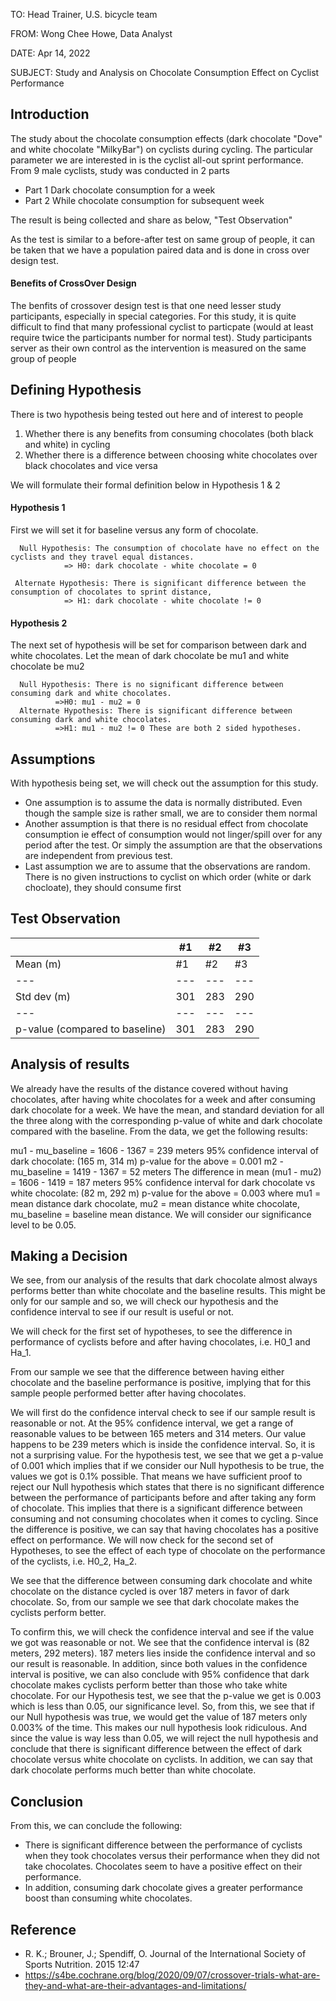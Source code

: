 TO: Head Trainer, U.S. bicycle team

FROM: Wong Chee Howe, Data Analyst

DATE: Apr 14, 2022

SUBJECT: Study and Analysis on Chocolate Consumption Effect on Cyclist Performance


## Introduction
  The study about the chocolate consumption effects (dark chocolate "Dove" and white chocolate "MilkyBar") on cyclists during cycling. The particular parameter we are interested in is the cyclist all-out sprint performance. From 9 male cyclists, study was conducted in 2 parts
  * Part 1 Dark chocolate consumption for a week
  * Part 2 While chocolate consumption for subsequent week

The result is being collected and share as below, "Test Observation"

As the test is similar to a before-after test on same group of people, it can be taken that we have a population paired data and is done in cross over design test.
  
 #### Benefits of CrossOver Design
   The benfits of crossover design test is that one need lesser study participants, especially in special categories. For this study, it is quite difficult to find that many professional cyclist to particpate (would at least require twice the participants number for normal test). Study participants server as their own control as the intervention is measured on the same group of people
   

## Defining Hypothesis
There is two hypothesis being tested out here and of interest to people
  1. Whether there is any benefits from consuming chocolates (both black and white) in cycling
  2. Whether there is a difference between choosing white chocolates over black chocolates and vice versa

We will formulate their formal definition below in Hypothesis 1 & 2

#### Hypothesis 1
First we will set it for baseline versus any form of chocolate. 

      Null Hypothesis: The consumption of chocolate have no effect on the cyclists and they travel equal distances.
                => H0: dark chocolate - white chocolate = 0

     Alternate Hypothesis: There is significant difference between the consumption of chocolates to sprint distance, 
                => H1: dark chocolate - white chocolate != 0

#### Hypothesis 2
The next set of hypothesis will be set for comparison between dark and white chocolates. Let the mean of dark chocolate be mu1 and white chocolate be mu2
     
      Null Hypothesis: There is no significant difference between consuming dark and white chocolates. 
              =>H0: mu1 - mu2 = 0 
      Alternate Hypothesis: There is significant difference between consuming dark and white chocolates.
              =>H1: mu1 - mu2 != 0 These are both 2 sided hypotheses.

## Assumptions
With hypothesis being set, we will check out the assumption for this study.
  * One assumption is to assume the data is normally distributed. Even though the sample size is rather small, we are to consider them normal
  * Another assumption is that there is no residual effect from chocolate consumption ie effect of consumption would not linger/spill over for any period after the test. Or simply the assumption are that the observations are independent from previous test. 
  * Last assumption we are to assume that the observations are random. There is no given instructions to cyclist on which order (white or dark chocloate), they should consume first

## Test Observation
|    | #1 | #2 | #3 | 
--- | --- | --- | --- |
Mean (m) | #1 | #2 | #3 | 
--- | --- | --- | --- |
Std dev (m) | 301 | 283 | 290 | 
--- | --- | --- | --- |
p-value (compared to baseline) | 301 | 283 | 290 | 

## Analysis of results
We already have the results of the distance covered without having chocolates, after having white chocolates for a week and after consuming dark chocolate for a week. We have the mean, and standard deviation for all the three along with the corresponding p-value of white and dark chocolate compared with the baseline.
From the data, we get the following results:

mu1 - mu_baseline = 1606 - 1367 = 239 meters
95% confidence interval of dark chocolate: (165 m, 314 m)
p-value for the above = 0.001
m2 - mu_baseline = 1419 - 1367 = 52 meters The difference in mean (mu1 - mu2) = 1606 - 1419 = 187 meters
95% confidence interval for dark chocolate vs white chocolate: (82 m, 292 m)
p-value for the above = 0.003
where mu1 = mean distance dark chocolate, mu2 = mean distance white chocolate, mu_baseline = baseline mean distance.
We will consider our significance level to be 0.05.

## Making a Decision
We see, from our analysis of the results that dark chocolate almost always performs better than white chocolate and the baseline results. This might be only for our sample and so, we will check our hypothesis and the confidence interval to see if our result is useful or not.

We will check for the first set of hypotheses, to see the difference in performance of cyclists before and after having chocolates, i.e. H0_1 and Ha_1.

From our sample we see that the difference between having either chocolate and the baseline performance is positive, implying that for this sample people performed better after having chocolates.

We will first do the confidence interval check to see if our sample result is reasonable or not. At the 95% confidence interval, we get a range of reasonable values to be between 165 meters and 314 meters. Our value happens to be 239 meters which is inside the confidence interval. So, it is not a surprising value.
For the hypothesis test, we see that we get a p-value of 0.001 which implies that if we consider our Null hypothesis to be true, the values we got is 0.1% possible. That means we have sufficient proof to reject our Null hypothesis which states that there is no significant difference between the performance of participants before and after taking any form of chocolate. This implies that there is a significant difference between consuming and not consuming chocolates when it comes to cycling. Since the difference is positive, we can say that having chocolates has a positive effect on performance.
We will now check for the second set of Hypotheses, to see the effect of each type of chocolate on the performance of the cyclists, i.e. H0_2, Ha_2.

We see that the difference between consuming dark chocolate and white chocolate on the distance cycled is over 187 meters in favor of dark chocolate. So, from our sample we see that dark chocolate makes the cyclists perform better.

To confirm this, we will check the confidence interval and see if the value we got was reasonable or not. We see that the confidence interval is (82 meters, 292 meters). 187 meters lies inside the confidence interval and so our result is reasonable. In addition, since both values in the confidence interval is positive, we can also conclude with 95% confidence that dark chocolate makes cyclists perform better than those who take white chocolate.
For our Hypothesis test, we see that the p-value we get is 0.003 which is less than 0.05, our significance level. So, from this, we see that if our Null hypothesis was true, we would get the value of 187 meters only 0.003% of the time. This makes our null hypothesis look ridiculous. And since the value is way less than 0.05, we will reject the null hypothesis and conclude that there is significant difference between the effect of dark chocolate versus white chocolate on cyclists. In addition, we can say that dark chocolate performs much better than white chocolate.

## Conclusion
From this, we can conclude the following:
  * There is significant difference between the performance of cyclists when they took chocolates versus their performance when they did not take chocolates. Chocolates seem to have a positive effect on their performance.
  *  In addition, consuming dark chocolate gives a greater performance boost than consuming white chocolates.

## Reference
  * R. K.; Brouner, J.; Spendiff, O. Journal of the International Society of Sports Nutrition. 2015 12:47
  * https://s4be.cochrane.org/blog/2020/09/07/crossover-trials-what-are-they-and-what-are-their-advantages-and-limitations/

